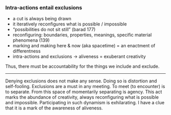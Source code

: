### Intra-actions entail **exclusions**
- a cut is always being drawn
- it iteratively reconfigures what is possible / impossible
- “possibilities do not sit still” (barad 177)
- reconfiguring: boundaries, properties, meanings, specific material phenomena (139)
- marking and making here & now (aka spacetime) = an enactment of differentness
- intra-actions and exclusions → aliveness = exuberant creativity

Thus, there must be accountability for the things we include and exclude.

----

Denying exclusions does not make any sense. Doing so is distortion and self-fooling. Exclusions are a must in any meeting. To meet (to encounter) is to separate. From this space of momentarily separating is agency. This act marks the abundance of creativity, always reconfiguring what is possible and impossible. Participating in such dynamism is exhilarating. I have a clue that it is a mark of the awareness of aliveness.